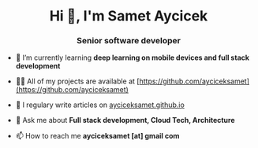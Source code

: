 <h1 align="center">Hi 👋, I'm Samet Aycicek</h1>
<h3 align="center">Senior software developer</h3>

- 🌱 I’m currently learning **deep learning on mobile devices and full stack development**

- 👨‍💻 All of my projects are available at [https://github.com/ayciceksamet](https://github.com/ayciceksamet)

- 📝 I regulary write articles on [ayciceksamet.github.io](https://ayciceksamet.github.io)

- 💬 Ask me about **Full stack development, Cloud Tech, Architecture**

- 📫 How to reach me **ayciceksamet [at] gmail com**


